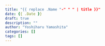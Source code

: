 ```yaml
---
title: "{{ replace .Name "-" " " | title }}"
date: {{ .Date }}
draft: true
description: ""
author: "Yoshiharu Yamashita"
categories: []
tags: []
---
```


